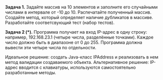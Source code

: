 **Задача 1.**
Задайте массив на 10 элементов и заполните его случайными числами в интервале от -10 до 10.
Распечатайте полученный массив.
Создайте метод, который определяет наличие дубликатов в массиве.
Разработайте соответсвующий тест (набор тестов).

**Задача 2 (*).**
Программа получает на вход IP-адрес в одну строку:
например, 192.168.23.1 (четыре числа, разделённые точками).
Каждое число должно быть в диапазоне от 0 до 255.
Программа должна вывести эти четыре числа по отдельности.

Идеальное решение: создать Java-класс IPAddress и реализовать в нем метод валидации
создаваемого объекта.
Альтернативное решение: IP-адрес вводится с клавиатуры, используются самостоятельно
разработанные методы.